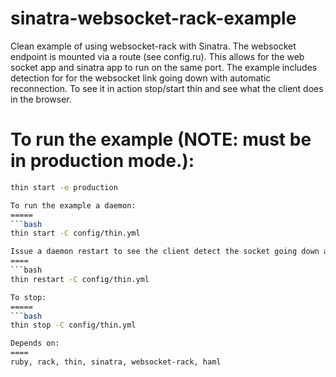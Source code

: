 sinatra-websocket-rack-example
==============================

Clean example of using websocket-rack with Sinatra. The websocket endpoint is mounted via a route (see config.ru). This allows for the web socket app 
and sinatra app to run on the same port. The example includes detection for for the websocket link going down with automatic reconnection. To see it 
in action stop/start thin and see what the client does in the browser.

To run the example (NOTE: must be in production mode.):
=====
```bash
thin start -e production

To run the example a daemon:
=====
```bash
thin start -C config/thin.yml

Issue a daemon restart to see the client detect the socket going down and automatically reconnecting.
====
```bash
thin restart -C config/thin.yml

To stop:
=====
```bash
thin stop -C config/thin.yml

Depends on:
====
ruby, rack, thin, sinatra, websocket-rack, haml
